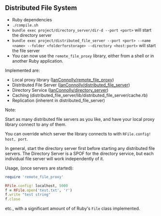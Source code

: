 ## Distributed File System

* Ruby dependencies
* ```./compile.sh```
* ```bundle exec project/directory_server/dir-d --port <port>``` will start the directory server
* ```bundle exec project/distributed_file_server --port <port> --name <name> --folder <folderforstorage> --directory <host:port>``` will start the file server
* You can now use the ```remote_file_proxy``` library, either from a shell or in another Ruby application.


Implemented are:

* Local proxy library ([IanConnolly/remote_file_proxy](https://github.com/IanConnolly/remote_file_proxy))
* Distributed File Server ([IanConnolly/distributed_file_server](https://github.com/IanConnolly/distributed_file_server))
* Directory Service ([IanConnolly/directory_server](https://github.com/IanConnolly/directory_server))
* Caching (distributed_file_server/lib/distributed_file_server/cache.rb)
* Replication (inherent in distributed_file_server)

Note:

Start as many distributed file servers as you like, and have your local proxy library connect to any of them.

You can override which server the library connects to with ```RFile.config! host, port```.

In general, start the directory server first before starting any distributed file servers. The Directory Server is
a SPOF for the directory service, but each individual file server will work independently of it.


Usage, (once servers are started):

```ruby
require 'remote_file_proxy'

RFile.config! localhost, 5000
f = RFile.open('test.txt', 'r')
f.write "test string"
f.close 
```

etc., with a significant amount of of Ruby's ```File``` class implemented.


